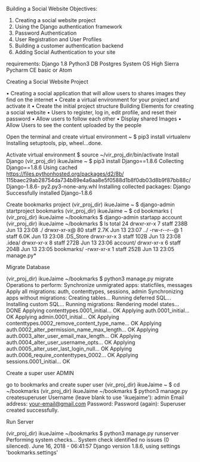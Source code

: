 Building a Social Website
Objectives:
1. Creating a social website project
2. Using the Django authentication framework
3. Password Authentication
4. User Registration and User Profiles
5. Building a customer authentication backend
6. Adding Social Authentication to your site

requirements:
Django 1.8
Python3
DB Postgres
System OS High Sierra
Pycharm CE basic or Atom


Creating a Social Website Project

• Creating a social application that will allow users to shares images they find on the
internet
• Create a virtual environment for your project and activate it
• Create the initial project structure
Building Elements for creating a social website
• Users to register, log in, edit profile, and reset their password
• Allow users to follow each other
• Display shared Images
• Allow Users to see the content uploaded by the people

Open the terminal and create virtual environment
 ~ $ pip3 install virtualenv
Installing setuptools, pip, wheel…done.


Activate virtual environment
$ source ~/vir_proj_dir/bin/activate
Install Django
(vir_proj_dir) ikueJaime ~ $ pip3 install Django==1.8.6
Collecting Django==1.8.6
Using cached https://files.pythonhosted.org/packages/d2/8b/
115baec29ab28754da734b89e4a6aa8e5f0588d1b8f0db03d8b9f87bb88c/Django-1.8.6-
py2.py3-none-any.whl
Installing collected packages: Django
Successfully installed Django-1.8.6


Create bookmarks project
(vir_proj_dir) ikueJaime ~ $ django-admin startproject bookmarks
(vir_proj_dir) ikueJaime ~ $ cd bookmarks
(
(vir_proj_dir) ikueJaime ~/bookmarks $ django-admin startapp account
(vir_proj_dir) ikueJaime ~/bookmarks $ ls
total 24
drwxr-xr-x 7 staff 238B Jun 13 23:08 ./
drwxr-xr-x@ 80 staff 2.7K Jun 13 23:07 ../
-rw-r--r--@ 1 staff 6.0K Jun 13 23:08 .DS_Store
drwxr-xr-x 3 staff 102B Jun 13 23:08 .idea/
drwxr-xr-x 8 staff 272B Jun 13 23:06 account/
drwxr-xr-x 6 staff 204B Jun 13 23:05 bookmarks/
-rwxr-xr-x 1 staff 252B Jun 13 23:05 manage.py*

Migrate Database

(vir_proj_dir) ikueJaime ~/bookmarks $ python3 manage.py migrate
Operations to perform:
Synchronize unmigrated apps: staticfiles, messages
Apply all migrations: auth, contenttypes, sessions, admin
Synchronizing apps without migrations:
Creating tables...
Running deferred SQL...
Installing custom SQL...
Running migrations:
Rendering model states... DONE
Applying contenttypes.0001_initial... OK
Applying auth.0001_initial... OK
Applying admin.0001_initial... OK
Applying contenttypes.0002_remove_content_type_name... OK
Applying auth.0002_alter_permission_name_max_length... OK
Applying auth.0003_alter_user_email_max_length... OK
Applying auth.0004_alter_user_username_opts... OK
Applying auth.0005_alter_user_last_login_null... OK
Applying auth.0006_require_contenttypes_0002... OK
Applying sessions.0001_initial... OK



Create a super user ADMIN

go to bookmarks and create super user
(vir_proj_dir) ikueJaime ~ $ cd ~/bookmarks
(vir_proj_dir) ikueJaime ~/bookmarks $ python3 manage.py createsuperuser
Username (leave blank to use 'ikuejaime'): admin
Email address: your-email@gmail.com
Password:
Password (again):
Superuser created successfully.


Run Server

(vir_proj_dir) ikueJaime ~/bookmarks $ python3 manage.py runserver
Performing system checks...
System check identified no issues (0 silenced).
June 16, 2018 - 06:41:57
Django version 1.8.6, using settings 'bookmarks.settings'

